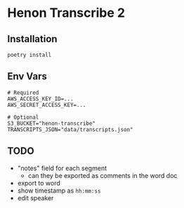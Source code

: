 # Henon Transcribe 2

## Installation

```shell
poetry install
```

## Env Vars
```shell
# Required
AWS_ACCESS_KEY_ID=...
AWS_SECRET_ACCESS_KEY=...

# Optional
S3_BUCKET="henon-transcribe"
TRANSCRIPTS_JSON="data/transcripts.json"
```

## TODO
- "notes" field for each segment
  - can they be exported as comments in the word doc
- export to word
- show timestamp as `hh:mm:ss`
- edit speaker
